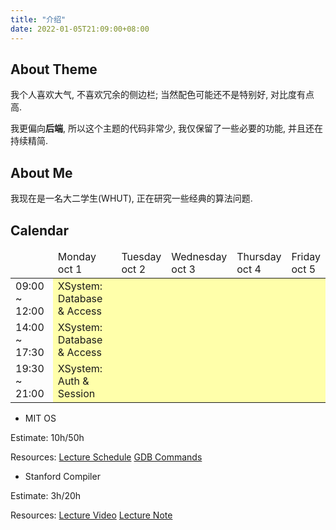 ```yaml
---
title: "介绍"
date: 2022-01-05T21:09:00+08:00
---
```


## About Theme

我个人喜欢大气, 不喜欢冗余的侧边栏; 当然配色可能还不是特别好, 对比度有点高.

我更偏向**后端**, 所以这个主题的代码非常少, 我仅保留了一些必要的功能, 并且还在持续精简.

## About Me

我现在是一名大二学生(WHUT), 正在研究一些经典的算法问题.

## Calendar

<style>
.calendar {
  width: 100%;
}
.workday {
  background: #ffffaa;
}
.special {
  background: #aaaaff;
}
.deadline {
  color: #ff0000;
}
</style>

<table class="calendar">
<thead>
<tr>
  <td></td>
  <td>Monday<br>oct 1</td>
  <td>Tuesday<br>oct 2</td>
  <td>Wednesday<br>oct 3</td>
  <td>Thursday<br>oct 4</td>
  <td>Friday<br>oct 5</td>
</tr>
</thead>

<tbody>
<tr>
  <td>09:00 ~ 12:00</td>
  <td class="workday">XSystem: Database & Access</td>
  <td class="workday"></td>
  <td class="workday"></td>
  <td class="workday"></td>
  <td class="workday"></td>
</tr>
<tr>
  <td>14:00 ~ 17:30</td>
  <td class="workday">XSystem: Database & Access</td>
  <td class="workday"></td>
  <td class="workday"></td>
  <td class="workday"></td>
  <td class="workday"></td>
</tr>
<tr>
  <td>19:30 ~ 21:00</td>
  <td class="workday">XSystem: Auth & Session</td>
  <td class="workday"></td>
  <td class="workday"></td>
  <td class="workday"></td>
  <td class="workday"></td>
</tr>
</tbody>
</table>

* MIT OS

Estimate: 10h/50h

Resources: [Lecture Schedule](https://pdos.csail.mit.edu/6.828/2021/schedule.html) [GDB Commands](https://visualgdb.com/gdbreference/commands/)

* Stanford Compiler

Estimate: 3h/20h

Resources: [Lecture Video](https://www.bilibili.com/video/BV17K4y147Bz) [Lecture Note](http://web.stanford.edu/class/cs143/)
